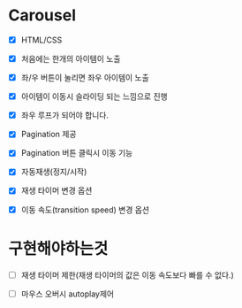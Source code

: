 # Carousel

- [x] HTML/CSS

- [x] 처음에는 한개의 아이템이 노출

- [x] 좌/우 버튼이 눌리면 좌우 아이템이 노출

- [x] 아이템이 이동시 슬라이딩 되는 느낌으로 진행

- [x] 좌우 루프가 되어야 합니다.

- [x] Pagination 제공

- [x] Pagination 버튼 클릭시 이동 기능

- [x] 자동재생(정지/시작)

- [x] 재생 타이머 변경 옵션

- [x] 이동 속도(transition speed) 변경 옵션

# 구현해야하는것

- [ ] 재생 타이머 제한(재생 타이머의 값은 이동 속도보다 빠를 수 없다.)

- [ ] 마우스 오버시 autoplay제어


